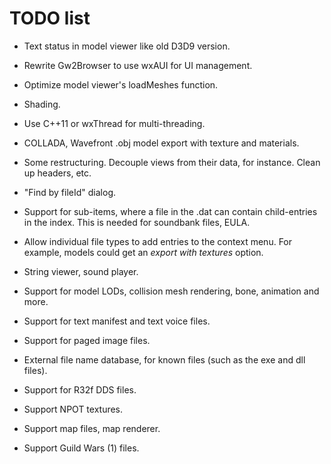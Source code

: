 TODO list
=========

* Text status in model viewer like old D3D9 version.

* Rewrite Gw2Browser to use wxAUI for UI management.

* Optimize model viewer's loadMeshes function.

* Shading.

* Use C++11 or wxThread for multi-threading.

* COLLADA, Wavefront .obj model export with texture and materials.

* Some restructuring. Decouple views from their data, for instance. Clean up 
headers, etc.

* "Find by fileId" dialog.

* Support for sub-items, where a file in the .dat can contain child-entries in
the index. This is needed for soundbank files, EULA.

* Allow individual file types to add entries to the context menu. For example,
models could get an *export with textures* option.

* String viewer, sound player.

* Support for model LODs, collision mesh rendering, bone, animation and more.

* Support for text manifest and text voice files.

* Support for paged image files.

* External file name database, for known files (such as the exe and dll files).

* Support for R32f DDS files.

* Support NPOT textures.

* Support map files, map renderer.

* Support Guild Wars (1) files.
